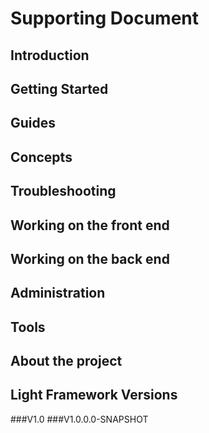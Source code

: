 # Supporting Document

## Introduction

## Getting Started

## Guides

## Concepts

## Troubleshooting

## Working on the front end

## Working on the back end

## Administration

## Tools

## About the project

## Light Framework Versions


###V1.0
###V1.0.0.0-SNAPSHOT
